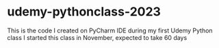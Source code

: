 # udemy-pythonclass-2023
This is the code I created on PyCharm IDE during my first Udemy Python class
I started this class in November, expected to take 60 days
